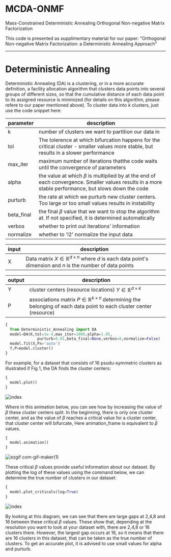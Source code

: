 # MCDA-ONMF
Mass-Constrained Deterministic Annealing Orthogonal Non-negative Matrix Factorization

This code is presented as supplimentary material for our paper:
"Orthogonal Non-negative Matrix Factorization: a Deterministic Annealing Approach"

------------------------------------------------------------
# Deterministic Annealing
Deterministic Annealing (DA) is a clustering, or in a more accurate definition, a facility allocation algorithm that clusters data points into several groups of different sizes, so that the cumulative distance of each data point to its assigned resource is minimized (for details on this algorithm, please refere to our paper mentioned above). To cluster data into $k$ clusters, just use the code snippet here:


| parameter      | description |
| ----------- | ----------- |
| k      | number of clusters we want to partition our data in       |
| tol   | The tolerence at which bifurcation happens for the critical cluster - smaller values more stable, but results in a slower performance        |
| max_iter   | maximum number of iterations thatthe code waits until the convergence of parameters        |
| alpha   | the value at which $\beta$ is multiplied by at the end of each convergence. Smaller values results in a more stable performance, but slows down the code        |
| purturb   | the rate at which we purturb new cluster centers. Too large or too small values results in instability        |
| beta_final   | the final $\beta$ value that we want to stop the algorithm at. If not specified, it is determined automatically        |
| verbos   | whether to print out iterations' information         |
| normalize   | whether to 'l2' normalize the input data        |

| input   | description        |
| ----------- | ----------- |
| X | Data matrix $X \in \mathbb{R}^{d \times n}$ where $d$ is each data point's dimension and $n$ is the number of data points|


| output   | description        |
| ----------- | ----------- |
| Y | cluster centers (resource locations) $Y \in \mathbb{R}^{d \times k}$ |
| P | associations matrix $P \in \mathbb{R}^{k \times n}$ determining the belonging of each data point to each cluster center (resource)|

```python
{ 
  from Deterministic_Annealing import DA
  model=DA(K,tol=1e-4,max_iter=1000,alpha=1.05,
              purturb=0.01,beta_final=None,verbos=0,normalize=False)
  model.fit(X,Px='auto')
  Y,P=model.cluster()
}
```
For example, for a dataset that consists of 16 psudu-symmetric clusters as illustrated if Fig 1, the DA finds the cluster centers:
```python
{ 
  model.plot()
}
```
![index](https://user-images.githubusercontent.com/50495107/182255163-d78a7d72-ea34-4a4f-ba32-5afc1fbfcd38.png)

Where in this animation below, you can see how by increasing the value of $\beta$ these cluster centers split. In the beginning, there is only one cluster center, and as the value of $\beta$ reaches a critical value for a cluster center, that cluster center will bifurcate, Here animation_frame is equivalent to $\beta$ values.
```python
{ 
  model.animation()
}
```
![ezgif com-gif-maker(1)](https://user-images.githubusercontent.com/50495107/182254523-c07d2473-0a44-4261-b90f-74c6b022b1d7.gif)

These critical $\beta$ values provide useful information about our dataset. By plotting the log of these values using the command below, we can determine the true number of clusters in our dataset:

```python
{ 
  model.plot_criticals(log=True)
}
```
![index](https://user-images.githubusercontent.com/50495107/182256886-e245ce07-2e2e-4fa5-9515-38abd7bbfef4.png)

By looking at this diagram, we can see that there are large gaps at 2,4,8 and 16 between these critical $\beta$ values. These show that, depending at the resolution you want to look at your dataset with, there are 2,4,8 or 16 clusters there. However, the largest gap occurs at 16, so it means that there are 16 clusters in this dataset, that can be taken as the true number of clusters. To get an accurate plot, it is advised to use small values for alpha and purturb.



